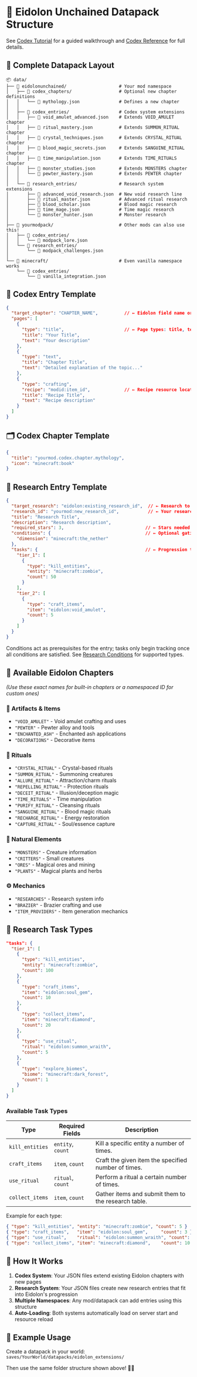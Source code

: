 # 📁 Eidolon Unchained Datapack Structure

See [Codex Tutorial](codex_tutorial.md) for a guided walkthrough and [Codex Reference](codex_reference.md) for full details.

## 🎯 **Complete Datapack Layout**

```
📦 data/
├── 📁 eidolonunchained/                    # Your mod namespace
│   ├── 📁 codex_chapters/                  # Optional new chapter definitions
│   │   └── 📄 mythology.json               # Defines a new chapter
│   │
│   ├── 📁 codex_entries/                   # Codex system extensions
│   │   ├── 📄 void_amulet_advanced.json    # Extends VOID_AMULET chapter
│   │   ├── 📄 ritual_mastery.json          # Extends SUMMON_RITUAL chapter
│   │   ├── 📄 crystal_techniques.json      # Extends CRYSTAL_RITUAL chapter
│   │   ├── 📄 blood_magic_secrets.json     # Extends SANGUINE_RITUAL chapter
│   │   ├── 📄 time_manipulation.json       # Extends TIME_RITUALS chapter
│   │   ├── 📄 monster_studies.json         # Extends MONSTERS chapter
│   │   └── 📄 pewter_mastery.json          # Extends PEWTER chapter
│   │
│   └── 📁 research_entries/                # Research system extensions
│       ├── 📄 advanced_void_research.json  # New void research line
│       ├── 📄 ritual_master.json           # Advanced ritual research
│       ├── 📄 blood_scholar.json           # Blood magic research
│       ├── 📄 time_mage.json               # Time magic research
│       └── 📄 monster_hunter.json          # Monster research
│
├── 📁 yourmodpack/                         # Other mods can also use this!
│   ├── 📁 codex_entries/
│   │   └── 📄 modpack_lore.json
│   └── 📁 research_entries/
│       └── 📄 modpack_challenges.json
│
└── 📁 minecraft/                           # Even vanilla namespace works
    └── 📁 codex_entries/
        └── 📄 vanilla_integration.json
```

## 📖 **Codex Entry Template**

```json
{
  "target_chapter": "CHAPTER_NAME",          // ← Eidolon field name or custom ID
  "pages": [
    {
      "type": "title",                       // ← Page types: title, text, crafting
      "title": "Your Title",
      "text": "Your description"
    },
    {
      "type": "text", 
      "title": "Chapter Title",
      "text": "Detailed explanation of the topic..."
    },
    {
      "type": "crafting",
      "recipe": "modid:item_id",             // ← Recipe resource location
      "title": "Recipe Title", 
      "text": "Recipe description"
    }
  ]
}
```

## 🗂️ **Codex Chapter Template**

```json
{
  "title": "yourmod.codex.chapter.mythology",
  "icon": "minecraft:book"
}
```

## 🔬 **Research Entry Template**

```json
{
  "target_research": "eidolon:existing_research_id",  // ← Research to extend
  "research_id": "yourmod:new_research_id",           // ← Your research ID
  "title": "Research Title",
  "description": "Research description",
  "required_stars": 3,                               // ← Stars needed to unlock
  "conditions": {                                    // ← Optional gating; see RESEARCH_CONDITIONS.md
    "dimension": "minecraft:the_nether"
  },
  "tasks": {                                         // ← Progression tasks
    "tier_1": [
      {
        "type": "kill_entities",
        "entity": "minecraft:zombie",
        "count": 50
      }
    ],
    "tier_2": [
      {
        "type": "craft_items",
        "item": "eidolon:void_amulet",
        "count": 5
      }
    ]
  }
}
```

Conditions act as prerequisites for the entry; tasks only begin tracking once all conditions are satisfied. See [Research Conditions](RESEARCH_CONDITIONS.md) for supported types.

## 🎯 **Available Eidolon Chapters**
*(Use these exact names for built-in chapters or a namespaced ID for custom ones)*

### **🏺 Artifacts & Items**
- `"VOID_AMULET"`        - Void amulet crafting and uses
- `"PEWTER"`             - Pewter alloy and tools
- `"ENCHANTED_ASH"`      - Enchanted ash applications
- `"DECORATIONS"`        - Decorative items

### **🔮 Rituals** 
- `"CRYSTAL_RITUAL"`     - Crystal-based rituals
- `"SUMMON_RITUAL"`      - Summoning creatures
- `"ALLURE_RITUAL"`      - Attraction/charm rituals
- `"REPELLING_RITUAL"`   - Protection rituals
- `"DECEIT_RITUAL"`      - Illusion/deception magic
- `"TIME_RITUALS"`       - Time manipulation
- `"PURIFY_RITUAL"`      - Cleansing rituals
- `"SANGUINE_RITUAL"`    - Blood magic rituals
- `"RECHARGE_RITUAL"`    - Energy restoration
- `"CAPTURE_RITUAL"`     - Soul/essence capture

### **🌿 Natural Elements**
- `"MONSTERS"`           - Creature information
- `"CRITTERS"`           - Small creatures
- `"ORES"`               - Magical ores and mining
- `"PLANTS"`             - Magical plants and herbs

### **⚙️ Mechanics**
- `"RESEARCHES"`         - Research system info
- `"BRAZIER"`            - Brazier crafting and use
- `"ITEM_PROVIDERS"`     - Item generation mechanics

## 🌟 **Research Task Types**

```json
"tasks": {
  "tier_1": [
    {
      "type": "kill_entities",
      "entity": "minecraft:zombie",
      "count": 100
    },
    {
      "type": "craft_items", 
      "item": "eidolon:soul_gem",
      "count": 10
    },
    {
      "type": "collect_items",
      "item": "minecraft:diamond", 
      "count": 20
    },
    {
      "type": "use_ritual",
      "ritual": "eidolon:summon_wraith",
      "count": 5
    },
    {
      "type": "explore_biomes",
      "biome": "minecraft:dark_forest",
      "count": 1
    }
  ]
}
```

### Available Task Types

| Type | Required Fields | Description |
|------|----------------|-------------|
| `kill_entities` | `entity`, `count` | Kill a specific entity a number of times. |
| `craft_items` | `item`, `count` | Craft the given item the specified number of times. |
| `use_ritual` | `ritual`, `count` | Perform a ritual a certain number of times. |
| `collect_items` | `item`, `count` | Gather items and submit them to the research table. |

Example for each type:

```json
{ "type": "kill_entities", "entity": "minecraft:zombie", "count": 5 }
{ "type": "craft_items",   "item": "eidolon:soul_gem",     "count": 3 }
{ "type": "use_ritual",    "ritual": "eidolon:summon_wraith", "count": 2 }
{ "type": "collect_items", "item": "minecraft:diamond",    "count": 10 }
```

## 🔄 **How It Works**

1. **Codex System**: Your JSON files extend existing Eidolon chapters with new pages
2. **Research System**: Your JSON files create new research entries that fit into Eidolon's progression
3. **Multiple Namespaces**: Any mod/datapack can add entries using this structure
4. **Auto-Loading**: Both systems automatically load on server start and resource reload

## 🚀 **Example Usage**

Create a datapack in your world: `saves/YourWorld/datapacks/eidolon_extensions/`

Then use the same folder structure shown above! 📁✨
